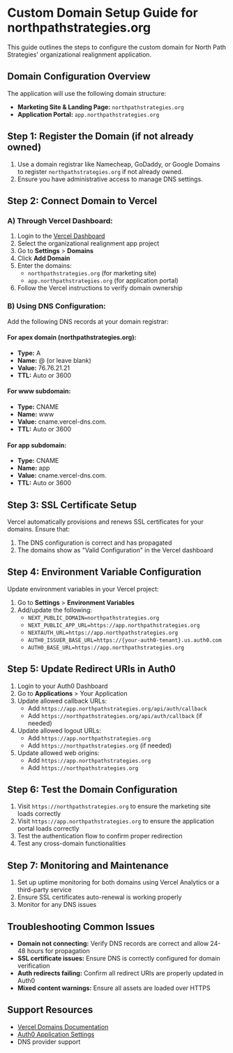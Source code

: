 # Custom Domain Setup Guide for northpathstrategies.org

This guide outlines the steps to configure the custom domain for North Path Strategies' organizational realignment application.

## Domain Configuration Overview

The application will use the following domain structure:
- **Marketing Site & Landing Page:** `northpathstrategies.org`
- **Application Portal:** `app.northpathstrategies.org`

## Step 1: Register the Domain (if not already owned)

1. Use a domain registrar like Namecheap, GoDaddy, or Google Domains to register `northpathstrategies.org` if not already owned.
2. Ensure you have administrative access to manage DNS settings.

## Step 2: Connect Domain to Vercel

### A) Through Vercel Dashboard:

1. Login to the [Vercel Dashboard](https://vercel.com/dashboard)
2. Select the organizational realignment app project
3. Go to **Settings** > **Domains**
4. Click **Add Domain**
5. Enter the domains:
   - `northpathstrategies.org` (for marketing site)
   - `app.northpathstrategies.org` (for application portal)
6. Follow the Vercel instructions to verify domain ownership

### B) Using DNS Configuration:

Add the following DNS records at your domain registrar:

#### For apex domain (northpathstrategies.org):
- **Type:** A
- **Name:** @ (or leave blank)
- **Value:** 76.76.21.21
- **TTL:** Auto or 3600

#### For www subdomain:
- **Type:** CNAME
- **Name:** www
- **Value:** cname.vercel-dns.com.
- **TTL:** Auto or 3600

#### For app subdomain:
- **Type:** CNAME
- **Name:** app
- **Value:** cname.vercel-dns.com.
- **TTL:** Auto or 3600

## Step 3: SSL Certificate Setup

Vercel automatically provisions and renews SSL certificates for your domains. Ensure that:

1. The DNS configuration is correct and has propagated
2. The domains show as "Valid Configuration" in the Vercel dashboard

## Step 4: Environment Variable Configuration

Update environment variables in your Vercel project:

1. Go to **Settings** > **Environment Variables**
2. Add/update the following:
   - `NEXT_PUBLIC_DOMAIN=northpathstrategies.org`
   - `NEXT_PUBLIC_APP_URL=https://app.northpathstrategies.org`
   - `NEXTAUTH_URL=https://app.northpathstrategies.org`
   - `AUTH0_ISSUER_BASE_URL=https://{your-auth0-tenant}.us.auth0.com`
   - `AUTH0_BASE_URL=https://app.northpathstrategies.org`

## Step 5: Update Redirect URIs in Auth0

1. Login to your Auth0 Dashboard
2. Go to **Applications** > Your Application
3. Update allowed callback URLs:
   - Add `https://app.northpathstrategies.org/api/auth/callback`
   - Add `https://northpathstrategies.org/api/auth/callback` (if needed)
4. Update allowed logout URLs:
   - Add `https://app.northpathstrategies.org`
   - Add `https://northpathstrategies.org` (if needed)
5. Update allowed web origins:
   - Add `https://app.northpathstrategies.org`
   - Add `https://northpathstrategies.org`

## Step 6: Test the Domain Configuration

1. Visit `https://northpathstrategies.org` to ensure the marketing site loads correctly
2. Visit `https://app.northpathstrategies.org` to ensure the application portal loads correctly
3. Test the authentication flow to confirm proper redirection
4. Test any cross-domain functionalities

## Step 7: Monitoring and Maintenance

1. Set up uptime monitoring for both domains using Vercel Analytics or a third-party service
2. Ensure SSL certificates auto-renewal is working properly
3. Monitor for any DNS issues

## Troubleshooting Common Issues

- **Domain not connecting:** Verify DNS records are correct and allow 24-48 hours for propagation
- **SSL certificate issues:** Ensure DNS is correctly configured for domain verification
- **Auth redirects failing:** Confirm all redirect URIs are properly updated in Auth0
- **Mixed content warnings:** Ensure all assets are loaded over HTTPS

## Support Resources

- [Vercel Domains Documentation](https://vercel.com/docs/custom-domains)
- [Auth0 Application Settings](https://auth0.com/docs/get-started/applications)
- DNS provider support
